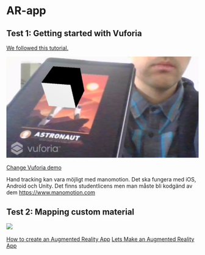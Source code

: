# AR-app

## Test 1: Getting started with Vuforia

[We followed this tutorial.](https://www.youtube.com/watch?v=kjNhWrUpUeE)

<img src = "https://github.com/IngelaRossing/AR-app/blob/master/img/test2.jpg">

[Change Vuforia demo](https://www.youtube.com/watch?v=khavGQ7Dy3c)


Hand tracking kan vara möjligt med manomotion. Det ska fungera med iOS, Android och Unity. Det finns studentlicens men man måste bli kodgänd av dem
https://www.manomotion.com 

## Test 2: Mapping custom material

<img src = "https://github.com/IngelaRossing/AR-app/blob/master/img/test3.jpg">

[How to create an Augmented Reality App](https://www.youtube.com/watch?v=MtiUx_szKbI)
[Lets Make an Augmented Reality App](https://www.youtube.com/watch?v=khavGQ7Dy3c)



